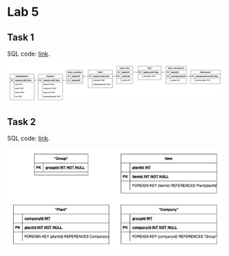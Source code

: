 # Lab 5

## Task 1

SQL code: [link](./task1.sqlite.sql).

![Task1](./task1.png)


## Task 2

SQL code: [link](./task2.sqlite.sql).

![Task2](./task2.png)
